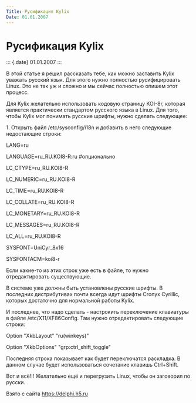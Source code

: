 ```yaml
---
Title: Русификация Kylix
Date: 01.01.2007
---
```



Русификация Kylix
=================

::: {.date}
01.01.2007
:::

В этой статье я решил рассказать тебе, как можно заставить Kylix уважать
русский язык. Для этого нужно полностью русифицировать Linux. Это не так
уж и сложно и мы сейчас полностью опишем этот процесс.

Для Kylix желательно использовать кодовую страницу KOI-8r, которая
является практически стандартом русского языка в Linux. Для того, чтобы
Kylix мог понимать русские шрифты, нужно сделать следующее:

1\. Открыть файл /etc/sysconfig/i18n и добавить в него следующие
недостающие строки:

LANG=ru

LANGUAGE=ru\_RU.KOI8-R:ru \#опционально

LC\_CTYPE=ru\_RU.KOI8-R

LC\_NUMERIC=ru\_RU.KOI8-R

LC\_TIME=ru\_RU.KOI8-R

LC\_COLLATE=ru\_RU.KOI8-R

LC\_MONETARY=ru\_RU.KOI8-R

LC\_MESSAGES=ru\_RU.KOI8-R

LC\_ALL=ru\_RU.KOI8-R                    

SYSFONT=UniCyr\_8x16

SYSFONTACM=koi8-r  

Если какие-то из этих строк уже есть в файле, то нужно отредактировать
существующие.

В системе уже должны быть установлены русские шрифты. В последних
дистрибутивах почти всегда идут шрифты Cronyx Cyrillic, которых
достаточно для нормальной работы Kylix.

И последнее, что надо сделать - настрокить переключение клавиатуры в
файле /etc/X11/XF86Config. Там нужно отредактировать следующие строки:

Option "XkbLayout" "ru(winkeys)"

Option "XkbOptions" "grp:ctrl\_shift\_toggle"

Последняя строка показывает как будет переключатся раскладка. В данном
случае будет использоваться сочетание клавишь Ctrl+Shift.

Вот и всё!!! Желательно ещё и перегрузить Linux, чтобы он заговорил по
русски.

Взято с сайта <https://delphi.h5.ru>
